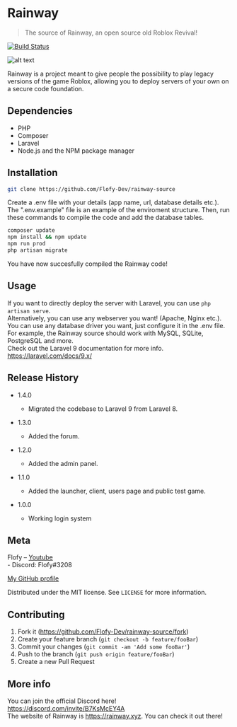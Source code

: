 # Rainway
> The source of Rainway, an open source old Roblox Revival!

[![Build Status][travis-image]][travis-url]

![alt text](https://cdn.discordapp.com/attachments/880094486175289424/1002999219868676116/download.png)

Rainway is a project meant to give people the possibility to play legacy versions of the game Roblox, allowing you to deploy servers of your own on a secure code foundation.

## Dependencies
* PHP
* Composer
* Laravel
* Node.js and the NPM package manager

## Installation

```sh
git clone https://github.com/Flofy-Dev/rainway-source
```

Create a .env file with your details (app name, url, database details etc.). The ".env.example" file is an example of the enviroment structure.
Then, run these commands to compile the code and add the database tables.

```sh
composer update
npm install && npm update
npm run prod
php artisan migrate
```

You have now succesfully compiled the Rainway code!

## Usage
If you want to directly deploy the server with Laravel, you can use ```php artisan serve```. <br>
Alternatively, you can use any webserver you want! (Apache, Nginx etc.). <br>
You can use any database driver you want, just configure it in the .env file. For example, the Rainway source should work with MySQL, SQLite, PostgreSQL and more. <br>
Check out the Laravel 9 documentation for more info. https://laravel.com/docs/9.x/

## Release History

* 1.4.0
    * Migrated the codebase to Laravel 9 from Laravel 8.
    
* 1.3.0
    * Added the forum.
    
* 1.2.0
    * Added the admin panel.

* 1.1.0
    * Added the launcher, client, users page and public test game.
  
* 1.0.0
    * Working login system

## Meta

Flofy – [Youtube](https://www.youtube.com/channel/UCbkjKnxMaS9PKfGdw4lTJoA) <br>
      - Discord: Flofy#3208 <br>

[My GitHub profile](https://github.com/Flofy-Dev/) <br>

Distributed under the MIT license. See ``LICENSE`` for more information.

## Contributing

1. Fork it (<https://github.com/Flofy-Dev/rainway-source/fork>)
2. Create your feature branch (`git checkout -b feature/fooBar`)
3. Commit your changes (`git commit -am 'Add some fooBar'`)
4. Push to the branch (`git push origin feature/fooBar`)
5. Create a new Pull Request

## More info
You can join the official Discord here! https://discord.com/invite/B7KsMcEY4A <br>
The website of Rainway is https://rainway.xyz. You can check it out there!

<!-- Markdown link & img dfn's -->
[npm-image]: https://img.shields.io/npm/v/datadog-metrics.svg?style=flat-square
[npm-url]: https://npmjs.org/package/datadog-metrics
[npm-downloads]: https://img.shields.io/npm/dm/datadog-metrics.svg?style=flat-square
[travis-image]: https://img.shields.io/travis/dbader/node-datadog-metrics/master.svg?style=flat-square
[travis-url]: https://travis-ci.org/dbader/node-datadog-metrics
[wiki]: https://github.com/yourname/yourproject/wiki
